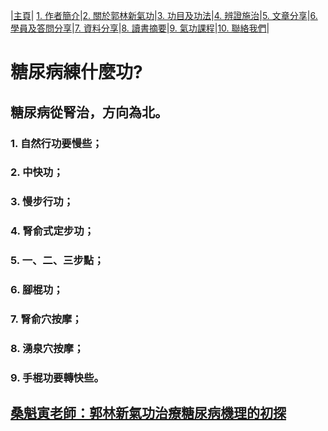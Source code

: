 |[主頁](/README.md)| [1. 作者簡介](/a10.md)|[2. 關於郭林新氣功](/a1.md)|[3. 功目及功法](/a2.md)|[4. 辨證施治](/a3.md)|[5. 文章分享](/a5.md)|[6. 學員及答問分享](/a6.md)|[7. 資料分享](/a7.md)|[8. 讀書摘要](/a4.md)|[9. 氣功課程](/郭林新氣功課程.md)|[10. 聯絡我們](/a9.md)|

# 糖尿病練什麼功?

## 糖尿病從腎治，方向為北。
### 1. 自然行功要慢些；
### 2. 中快功；
### 3. 慢步行功；
### 4. 腎俞式定步功；
### 5. 一、二、三步點；
### 6. 腳棍功；
### 7. 腎俞穴按摩；
### 8. 湧泉穴按摩；
### 9. 手棍功要轉快些。 

## [桑魁寅老師：郭林新氣功治療糖尿病機理的初探](/桑魁寅1.md)
